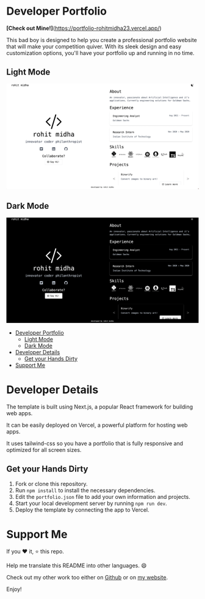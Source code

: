 # Developer Portfolio

**[Check out Mine!]**(https://portfolio-rohitmidha23.vercel.app/)

This bad boy is designed to help you create a professional portfolio website that will make your competition quiver. With its sleek design and easy customization options, you'll have your portfolio up and running in no time.

## Light Mode

![alt text](light-mode.png)

## Dark Mode

![alt text](./dark-mode.png)

- [Developer Portfolio](#developer-portfolio)
  - [Light Mode](#light-mode)
  - [Dark Mode](#dark-mode)
- [Developer Details](#developer-details)
  - [Get your Hands Dirty](#get-your-hands-dirty)
- [Support Me](#support-me)

# Developer Details

The template is built using Next.js, a popular React framework for building web apps.

It can be easily deployed on Vercel, a powerful platform for hosting web apps.

It uses tailwind-css so you have a portfolio that is fully responsive and optimized for all screen sizes.

## Get your Hands Dirty

1. Fork or clone this repository.
2. Run `npm install` to install the necessary dependencies.
3. Edit the `portfolio.json` file to add your own information and projects.
4. Start your local development server by running `npm run dev`.
5. Deploy the template by connecting the app to Vercel.

# Support Me

If you :heart: it, :star: this repo.

Help me translate this README into other languages. :smile:

Check out my other work too either on [Github](http://bit.ly/2VMv9ZP) or on [my website](https://rohitmidha23.github.io).

Enjoy!
